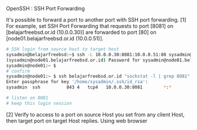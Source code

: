 OpenSSH : SSH Port Forwarding
 	
It's possible to forward a port to another port with SSH port forwarding.
[1]	For example, set SSH Port Forwarding that requests to port [8081] on [belajarfreebsd.or.id (10.0.0.30)] are forwarded to port [80] on [node01.belajarfreebsd.or.id (10.0.0.51)].
```sh
# SSH login from source host to target host
sysadmin@belajarfreebsd:~$ ssh -L 10.0.0.30:8081:10.0.0.51:80 sysadmin@node01.belajarfreebsd.or.id
(sysadmin@node01.belajarfreebsd.or.id) Password for sysadmin@node01.belajarfreebsd.or.id:   # password of the user
sysadmin@node01:~ $
# confirm
sysadmin@node01:~ $ ssh belajarfreebsd.or.id "sockstat -l | grep 8081"
Enter passphrase for key '/home/sysadmin/.ssh/id_rsa':
sysadmin  ssh          843 4   tcp4   10.0.0.30:8081        *:*

# listen on 8081
# keep this login session
```
[2]	Verify to access to a port on source Host you set from any client Host, then target port on target Host replies. Using web browser